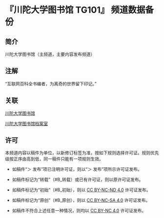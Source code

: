 # 『川陀大学图书馆 TG101』 频道数据备份

## 简介

川陀大学图书馆（主频道，主要内容发布频道）



## 注解

“互联网百科全书编者，为离奇的世界留下印记。”


## 关联

[川陀大学图书馆](https://t.me/trantor_library)

[川陀大学图书馆档案室](https://t.me/trantor_archive)


## 许可

本频道内容以稿件为单位，以新修订标签为准，按如下规则选择许可证。规则优先级按正序由高到低，同一稿件只能有一项规则生效。

- 如稿件“＞ 发布”项已注明许可证，则以“＞ 发布”项所示许可证发布。

- 如稿件标记为“转载”（#B_转载）或已有许可证，则以原许可证发布。

- 如稿件标记为“初始”（#B_初始），则以 [CC BY-NC-ND 4.0](https://creativecommons.org/licenses/by-nc-nd/4.0/deed.zh-hans) 许可证发布。

- 如稿件标记为“原创”（#B_原创），则以 [CC BY-NC-SA 4.0](https://creativecommons.org/licenses/by-nc-sa/4.0/deed.zh-hans) 许可证发布。

- 如稿件不符合上述任意一种情况，则均以 [CC BY-NC 4.0](https://creativecommons.org/licenses/by-nc/4.0/deed.zh-hans) 许可证发布。